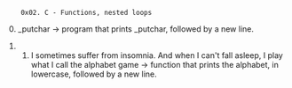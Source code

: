 
        0x02. C - Functions, nested loops

0. _putchar -> program that prints _putchar, followed by a new line.

1. 1. I sometimes suffer from insomnia. And when I can't fall asleep, I play what I call the alphabet game -> function that prints the alphabet, in lowercase, followed by a new line.
